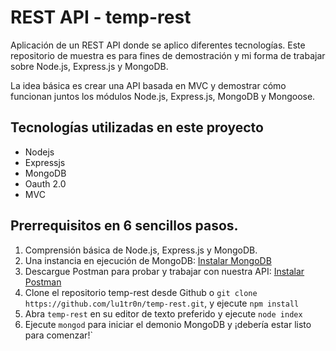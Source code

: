 # REST API - temp-rest

Aplicación de un REST API donde se aplico diferentes tecnologías. Este repositorio de muestra es para fines de demostración y mi forma de trabajar sobre Node.js, Express.js y MongoDB.

La idea básica es crear una API basada en MVC y demostrar cómo funcionan juntos los módulos Node.js, Express.js, MongoDB y Mongoose.

## Tecnologías utilizadas en este proyecto

 - Nodejs
 - Expressjs
 - MongoDB
 - Oauth 2.0
 - MVC

## Prerrequisitos en 6 sencillos pasos.

 1. Comprensión básica de Node.js, Express.js y MongoDB.
 2. Una instancia en ejecución de MongoDB: [Instalar MongoDB](https://docs.mongodb.com/manual/administration/install-community/)
 3. Descargue Postman para probar y trabajar con nuestra API: [Instalar Postman](https://www.getpostman.com/)
 4. Clone el repositorio temp-rest desde Github o `git clone https://github.com/lu1tr0n/temp-rest.git`, y ejecute `npm install`
 5. Abra `temp-rest` en su editor de texto preferido y ejecute `node index`
 6. Ejecute `mongod` para iniciar el demonio MongoDB y ¡debería estar listo para comenzar!`

